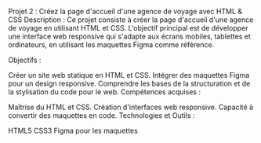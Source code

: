 Projet 2 : Créez la page d'accueil d'une agence de voyage avec HTML & CSS
Description :
Ce projet consiste à créer la page d'accueil d'une agence de voyage en utilisant HTML et CSS. L'objectif principal est de développer une interface web responsive qui s'adapte aux écrans mobiles, tablettes et ordinateurs, en utilisant les maquettes Figma comme référence.

Objectifs :

Créer un site web statique en HTML et CSS.
Intégrer des maquettes Figma pour un design responsive.
Comprendre les bases de la structuration et de la stylisation du code pour le web.
Compétences acquises :

Maîtrise du HTML et CSS.
Création d'interfaces web responsive.
Capacité à convertir des maquettes en code.
Technologies et Outils :

HTML5
CSS3
Figma pour les maquettes
